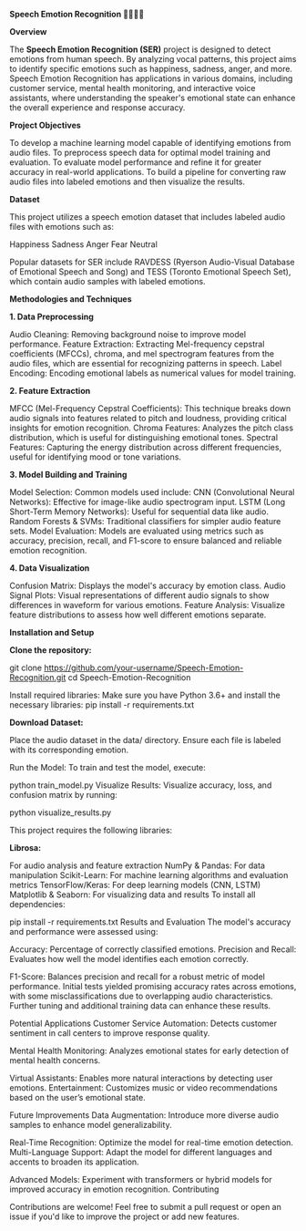 **Speech Emotion Recognition 📢😄😢😡**

**Overview**

The **Speech Emotion Recognition (SER)** project is designed to detect emotions from human speech. By analyzing vocal patterns, this project aims to identify specific emotions such as happiness, sadness, anger, and more. Speech Emotion Recognition has applications in various domains, including customer service, mental health monitoring, and interactive voice assistants, where understanding the speaker's emotional state can enhance the overall experience and response accuracy.

**Project Objectives**

To develop a machine learning model capable of identifying emotions from audio files.
To preprocess speech data for optimal model training and evaluation.
To evaluate model performance and refine it for greater accuracy in real-world applications.
To build a pipeline for converting raw audio files into labeled emotions and then visualize the results.

**Dataset**

This project utilizes a speech emotion dataset that includes labeled audio files with emotions such as:

Happiness
Sadness
Anger
Fear
Neutral

Popular datasets for SER include RAVDESS (Ryerson Audio-Visual Database of Emotional Speech and Song) and TESS (Toronto Emotional Speech Set), which contain audio samples with labeled emotions.

**Methodologies and Techniques**

**1. Data Preprocessing**

Audio Cleaning: Removing background noise to improve model performance.
Feature Extraction: Extracting Mel-frequency cepstral coefficients (MFCCs), chroma, and mel spectrogram features from the audio files, which are essential for recognizing patterns in speech.
Label Encoding: Encoding emotional labels as numerical values for model training.

**2. Feature Extraction**

MFCC (Mel-Frequency Cepstral Coefficients): This technique breaks down audio signals into features related to pitch and loudness, providing critical insights for emotion recognition.
Chroma Features: Analyzes the pitch class distribution, which is useful for distinguishing emotional tones.
Spectral Features: Capturing the energy distribution across different frequencies, useful for identifying mood or tone variations.

**3. Model Building and Training**

Model Selection: Common models used include:
CNN (Convolutional Neural Networks): Effective for image-like audio spectrogram input.
LSTM (Long Short-Term Memory Networks): Useful for sequential data like audio.
Random Forests & SVMs: Traditional classifiers for simpler audio feature sets.
Model Evaluation: Models are evaluated using metrics such as accuracy, precision, recall, and F1-score to ensure balanced and reliable emotion recognition.

**4. Data Visualization**

Confusion Matrix: Displays the model's accuracy by emotion class.
Audio Signal Plots: Visual representations of different audio signals to show differences in waveform for various emotions.
Feature Analysis: Visualize feature distributions to assess how well different emotions separate.

**Installation and Setup**

**Clone the repository:**

git clone https://github.com/your-username/Speech-Emotion-Recognition.git
cd Speech-Emotion-Recognition

Install required libraries: Make sure you have Python 3.6+ and install the necessary libraries:
pip install -r requirements.txt

**Download Dataset:**

Place the audio dataset in the data/ directory. Ensure each file is labeled with its corresponding emotion.

Run the Model: To train and test the model, execute:

python train_model.py
Visualize Results: Visualize accuracy, loss, and confusion matrix by running:

python visualize_results.py


This project requires the following libraries:

**Librosa:** 

For audio analysis and feature extraction
NumPy & Pandas: For data manipulation
Scikit-Learn: For machine learning algorithms and evaluation metrics
TensorFlow/Keras: For deep learning models (CNN, LSTM)
Matplotlib & Seaborn: For visualizing data and results
To install all dependencies:

pip install -r requirements.txt
Results and Evaluation
The model's accuracy and performance were assessed using:

Accuracy: Percentage of correctly classified emotions.
Precision and Recall: Evaluates how well the model identifies each emotion correctly.

F1-Score: Balances precision and recall for a robust metric of model performance.
Initial tests yielded promising accuracy rates across emotions, with some misclassifications due to overlapping audio characteristics. Further tuning and additional training data can enhance these results.

Potential Applications
Customer Service Automation: Detects customer sentiment in call centers to improve response quality.

Mental Health Monitoring: Analyzes emotional states for early detection of mental health concerns.

Virtual Assistants: Enables more natural interactions by detecting user emotions.
Entertainment: Customizes music or video recommendations based on the user’s emotional state.

Future Improvements
Data Augmentation: Introduce more diverse audio samples to enhance model generalizability.

Real-Time Recognition: Optimize the model for real-time emotion detection.
Multi-Language Support: Adapt the model for different languages and accents to broaden its application.

Advanced Models: Experiment with transformers or hybrid models for improved accuracy in emotion recognition.
Contributing

Contributions are welcome! Feel free to submit a pull request or open an issue if you'd like to improve the project or add new features.
